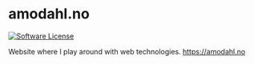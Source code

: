 # amodahl.no

[![Software License](https://img.shields.io/badge/license-BSD-brightgreen.svg?style=flat-square)](LICENSE.md)

Website where I play around with web technologies. https://amodahl.no


